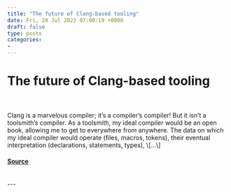 ```yaml
---
title: "The future of Clang-based tooling"
date: Fri, 28 Jul 2023 07:00:19 +0000
draft: false
type: posts
categories: 
- 
---
```

# The future of Clang-based tooling

<br/>

<br/>
Clang is a marvelous compiler; it’s a compiler’s compiler! But it isn’t a toolsmith’s compiler. As a toolsmith, my ideal compiler would be an open book, allowing me to get to everywhere from anywhere. The data on which my ideal compiler would operate (files, macros, tokens), their eventual interpretation (declarations, statements, types), \[…\]

#### [Source](https://blog.trailofbits.com/2023/07/28/the-future-of-clang-based-tooling/)

<br/>
---
